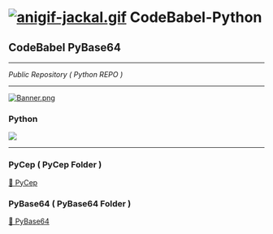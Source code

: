 # [![anigif-jackal.gif](https://i.postimg.cc/tCsz4L7n/anigif-jackal.gif)](https://postimg.cc/SJp9Z16m) CodeBabel-Python

## CodeBabel PyBase64
___
*Public Repository ( Python REPO )*
___
[![Banner.png](https://i.postimg.cc/d35m7GZq/Banner.png)](https://postimg.cc/q6CCShGY)<h3>Python</h3>
   <img src="https://img.shields.io/pypi/pyversions/4?color=yellow&label=Python&logo=Python&logoColor=blue&style=for-the-badge">
___

### PyCep ( PyCep Folder ) 
<a href="https://github.com/CharlesCodebabel/CodeBabel-Python/tree/main/PyCEP">📂 PyCep </a>

### PyBase64 ( PyBase64 Folder )
<a href="https://github.com/CharlesCodebabel/CodeBabel-Python/tree/main/PyBase64">📂 PyBase64 </a>
